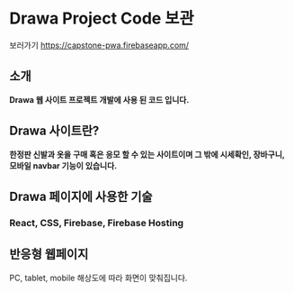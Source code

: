 # Drawa Project Code 보관

보러가기
https://capstone-pwa.firebaseapp.com/

## 소개
**Drawa 웹 사이트 프로젝트 개발에 사용 된 코드 입니다.**

## Drawa 사이트란?
**한정판 신발과 옷을 구매 혹은 응모 할 수 있는 사이트이며 그 밖에 시세확인, 장바구니, 모바일 navbar 기능이 있습니다.**

## Drawa 페이지에 사용한 기술
### React, CSS, Firebase, Firebase Hosting

## 반응형 웹페이지
PC, tablet, mobile 해상도에 따라 화면이 맞춰집니다.
